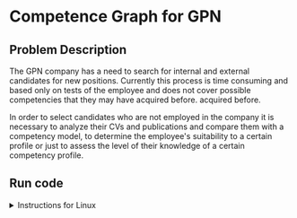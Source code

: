 # Competence Graph for GPN

## Problem Description
The GPN company has a need to search for internal and external candidates for
new positions. Currently this process is time consuming and based only on tests
of the employee and does not cover possible competencies that they may have acquired before.
acquired before.

In order to select candidates who are not employed in the company 
it is necessary to analyze their CVs and publications and compare 
them with a competency model, to determine the employee's suitability 
to a certain profile or just to assess the level of their knowledge of 
a certain competency profile.

## Run code
<details>
  <summary>Instructions for Linux</summary>

1. If necessary, install dependent packages
  
  ```linux
  pip install -r requirements.txt 
  ```

2. Run bash command in the root folder to create
clear text database:

  ```linux
  python3 script_transform_pdf.py 
  ```
Note 1: You need the banch of pdf files in your **data/original_data** folder.

Note 2: If you are doing it for the first time, change the **src/params.py** parameters from

```python
START_EXTRACTION = False
CREATE_CLEAR_TEXT = False
```

to

```python
START_EXTRACTION = True
CREATE_CLEAR_TEXT = True
```

Parameters can be reset to their original state at a later time not to waste time processing them again.

3. Run bash command in the root folder to get keywords from test file:
  ```linux
  python3 script.py 
  ```
Then entering name of the pdf-file from **data/test_folder**. For example:

```linux
1.pdf
```
4. Your result is located at:

```linux
data/result/result.xlsx
```

5. Install Tesseract-OCR to get opportunity to work with unreadble pdf-files (e.g. broken encoding).

5.1. Install Tesseract:
```linux
sudo apt-get install tesseract-ocr
```

5.2. Install Russian language:
```linux
sudo wget -P /usr/share/tesseract-ocr/4.00/tessdata https://github.com/tesseract-ocr/tessdata/raw/main/rus.traineddata
```
</details>

